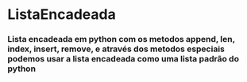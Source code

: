 # ListaEncadeada
<h3>Lista encadeada em python com os metodos append, len, index, insert, remove, e através dos metodos especiais podemos usar a lista encadeada como uma lista padrão do python</h3>

